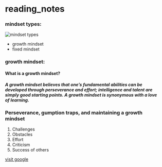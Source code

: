 # reading_notes

### mindset types:
![mindset types](https://sites.dartmouth.edu/learning/files/2017/05/Growth-Mindset_Copyright-Big-Change1.jpg)
* growth mindset
* fixed mindset 

### growth mindset:

#### What is a growth mindset?
##### A growth mindset believes that one’s fundamental abilities can be developed through perseverance and effort; intelligence and talent are simply good starting points. A growth mindset is synonymous with a love of learning.

### Perseverance, gumption traps, and maintaining a growth mindset
1. Challenges
2. Obstacles
3. Effort
4. Criticism
5. Success of others

[visit google](https//www.google.com/)
